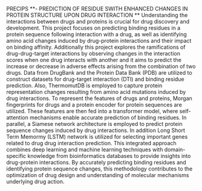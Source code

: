 PRECIPS **- PREDICTION OF RESIDUE SWITH
 ENHANCED CHANGES IN PROTEIN STRUCTURE
 UPON DRUG INTERACTION
**
Understanding the interactions between drugs and proteins is crucial
for drug discovery and development. This project focuses on predicting binding
residues in a protein sequence following interaction with a drug, as well as
identifying amino acid changes induced by drug-protein interactions and their
impact on binding affinity. Additionally this project explores the ramifications
of drug-drug-target interactions by observing changes in the interaction scores
when one drug interacts with another and it aims to predict the increase or
decrease in adverse effects arising from the combination of two drugs. Data
from DrugBank and the Protein Data Bank (PDB) are utilized to construct
datasets for drug-target interaction (DTI) and binding residue prediction. Also,
ThermomutDB is employed to capture protein representation changes resulting
from amino acid mutations induced by drug interactions.
To represent the features of drugs and proteins, Morgan fingerprints
for drugs and a protein encoder for protein sequences are utilized. These
features are then fed into a transformer model, where self-attention mechanisms
enable accurate prediction of binding residues. In parallel, a Siamese network
architecture is employed to predict protein sequence changes induced by drug
interactions. In addition Long Short Term Memormy (LSTM) network is
utilized for selecting important genes related to drug drug interaction prediction.
This integrated approach combines deep learning and machine
learning techniques with domain-specific knowledge from bioinformatics
databases to provide insights into drug-protein interactions. By accurately
predicting binding residues and identifying protein sequence changes, this
methodology contributes to the optimization of drug design and understanding
of molecular mechanisms underlying drug action.
